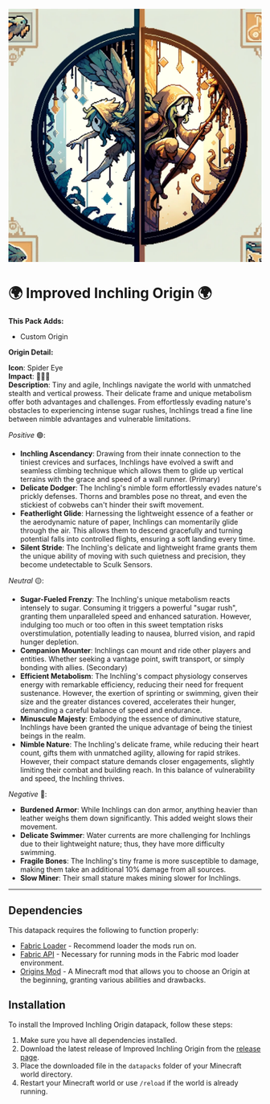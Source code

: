<p align="center">
  <img src="https://raw.githubusercontent.com/0vergrown/Improved-Inchling-Origin/main/pack.png" alt="Improved Inchling Origin cover"/>
</p>

# 🌍 Improved Inchling Origin 🌍

**This Pack Adds:**
- Custom Origin

**Origin Detail:**

**Icon**: Spider Eye\
**Impact**: 🔴🔴🔴\
**Description**: Tiny and agile, Inchlings navigate the world with unmatched stealth and vertical prowess. Their delicate frame and unique metabolism offer both advantages and challenges. From effortlessly evading nature's obstacles to experiencing intense sugar rushes, Inchlings tread a fine line between nimble advantages and vulnerable limitations.

*Positive* 🟢:
- **Inchling Ascendancy**: Drawing from their innate connection to the tiniest crevices and surfaces, Inchlings have evolved a swift and seamless climbing technique which allows them to glide up vertical terrains with the grace and speed of a wall runner. (Primary)
- **Delicate Dodger**: The Inchling's nimble form effortlessly evades nature's prickly defenses. Thorns and brambles pose no threat, and even the stickiest of cobwebs can't hinder their swift movement.
- **Featherlight Glide**: Harnessing the lightweight essence of a feather or the aerodynamic nature of paper, Inchlings can momentarily glide through the air. This allows them to descend gracefully and turning potential falls into controlled flights, ensuring a soft landing every time.
- **Silent Stride**: The Inchling's delicate and lightweight frame grants them the unique ability of moving with such quietness and precision, they become undetectable to Sculk Sensors.

*Neutral* 🟡:
- **Sugar-Fueled Frenzy**: The Inchling's unique metabolism reacts intensely to sugar. Consuming it triggers a powerful "sugar rush", granting them unparalleled speed and enhanced saturation. However, indulging too much or too often in this sweet temptation risks overstimulation, potentially leading to nausea, blurred vision, and rapid hunger depletion.
- **Companion Mounter**: Inchlings can mount and ride other players and entities. Whether seeking a vantage point, swift transport, or simply bonding with allies. (Secondary)
- **Efficient Metabolism**: The Inchling's compact physiology conserves energy with remarkable efficiency, reducing their need for frequent sustenance. However, the exertion of sprinting or swimming, given their size and the greater distances covered, accelerates their hunger, demanding a careful balance of speed and endurance.
- **Minuscule Majesty**: Embodying the essence of diminutive stature, Inchlings have been granted the unique advantage of being the tiniest beings in the realm.
- **Nimble Nature**: The Inchling's delicate frame, while reducing their heart count, gifts them with unmatched agility, allowing for rapid strikes. However, their compact stature demands closer engagements, slightly limiting their combat and building reach. In this balance of vulnerability and speed, the Inchling thrives.

*Negative* 🔴:
- **Burdened Armor**: While Inchlings can don armor, anything heavier than leather weighs them down significantly. This added weight slows their movement.
- **Delicate Swimmer**: Water currents are more challenging for Inchlings due to their lightweight nature; thus, they have more difficulty swimming.
- **Fragile Bones**: The Inchling's tiny frame is more susceptible to damage, making them take an additional 10% damage from all sources.
- **Slow Miner**: Their small stature makes mining slower for Inchlings.

---
## Dependencies
This datapack requires the following to function properly:
- [Fabric Loader](https://fabricmc.net/) - Recommend loader the mods run on.
- [Fabric API](https://fabricmc.net/use/) - Necessary for running mods in the Fabric mod loader environment.
- [Origins Mod](https://github.com/apace100/origins-fabric) - A Minecraft mod that allows you to choose an Origin at the beginning, granting various abilities and drawbacks.

## Installation
To install the Improved Inchling Origin datapack, follow these steps:
1. Make sure you have all dependencies installed.
2. Download the latest release of Improved Inchling Origin from the [release page](https://modrinth.com/datapack/improved-inchling-origin).
3. Place the downloaded file in the `datapacks` folder of your Minecraft world directory.
4. Restart your Minecraft world or use `/reload` if the world is already running.
